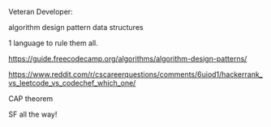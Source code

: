 Veteran Developer:

algorithm 
design pattern
data structures
 
 1 language to rule them all.
 
 
 https://guide.freecodecamp.org/algorithms/algorithm-design-patterns/
 
 
 
 https://www.reddit.com/r/cscareerquestions/comments/6uiod1/hackerrank_vs_leetcode_vs_codechef_which_one/
 
 
 CAP theorem
 
 SF all the way!